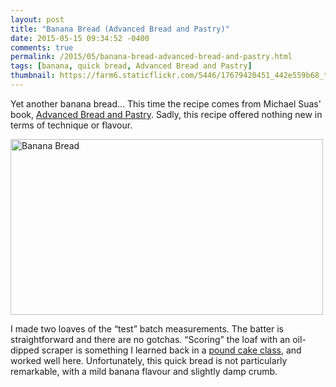 ```yaml
---
layout: post
title: "Banana Bread (Advanced Bread and Pastry)"
date: 2015-05-15 09:34:52 -0400
comments: true
permalink: /2015/05/banana-bread-advanced-bread-and-pastry.html
tags: [banana, quick bread, Advanced Bread and Pastry]
thumbnail: https://farm6.staticflickr.com/5446/17679420451_442e559b68_t.jpg
---
```


Yet another banana bread… This time the recipe comes from Michael Suas'
book, [Advanced Bread and
Pastry](/tag/Advanced%20Bread%20and%20Pastry/). Sadly, this recipe
offered nothing new in terms of technique or flavour.

<a href="https://www.flickr.com/photos/gnuf/17679420451" title="Banana
Bread by Eric Fung, on Flickr"><img
src="https://c2.staticflickr.com/6/5446/17679420451_442e559b68.jpg"
width="500" height="281" alt="Banana Bread"></a>

I made two loaves of the “test” batch measurements. The batter is
straightforward and there are no gotchas. “Scoring” the loaf with an
oil-dipped scraper is something I learned back in a [pound cake
class](/2005/09/cake-1-pound-cakes.html), and worked well here. 
Unfortunately, this quick bread is not particularly remarkable,
with a mild banana flavour and slightly damp crumb.
